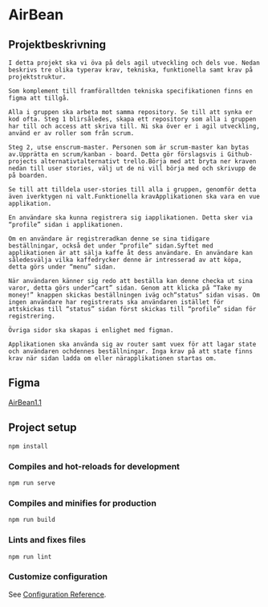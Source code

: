 # AirBean

## Projektbeskrivning
```
I detta projekt ska vi öva på dels agil utveckling och dels vue. Nedan beskrivs tre olika typerav krav, tekniska, funktionella samt krav på projektstruktur. 

Som komplement till framföralltden tekniska specifikationen finns en figma att tillgå.

Alla i gruppen ska arbeta mot samma repository. Se till att synka er kod ofta. Steg 1 blirsåledes, skapa ett repository som alla i gruppen har till och access att skriva till. Ni ska över er i agil utveckling, använd er av roller som från scrum. 

Steg 2, utse enscrum-master. Personen som är scrum-master kan bytas av.Upprätta en scrum/kanban - board. Detta gör förslagsvis i Github-projects alternativtalternativt trello.Börja med att bryta ner kraven nedan till user stories, välj ut de ni vill börja med och skrivupp de på boarden. 

Se till att tilldela user-stories till alla i gruppen, genomför detta även iverktygen ni valt.Funktionella kravApplikationen ska vara en vue applikation. 

En användare ska kunna registrera sig iapplikationen. Detta sker via “profile” sidan i applikationen. 

Om en användare är registreradkan denne se sina tidigare beställningar, också det under “profile” sidan.Syftet med applikationen är att sälja kaffe åt dess användare. En användare kan såledesvälja vilka kaffedrycker denne är intresserad av att köpa, detta görs under “menu” sidan. 

När användaren känner sig redo att beställa kan denne checka ut sina varor, detta görs under“cart” sidan. Genom att klicka på “Take my money!” knappen skickas beställningen iväg och“status” sidan visas. Om ingen användare har registrerats ska användaren istället för attskickas till “status” sidan först skickas till “profile” sidan för registrering.

Övriga sidor ska skapas i enlighet med figman. 

Applikationen ska använda sig av router samt vuex för att lagar state och användaren ochdennes beställningar. Inga krav på att state finns krav när sidan ladda om eller närapplikationen startas om.
```
## Figma 

[AirBean1.1](https://www.figma.com/file/5M2u8args4PbsgQbe0tIcE/AirBean-v.1.1?node-id=0%3A1)

## Project setup
```
npm install
```

### Compiles and hot-reloads for development
```
npm run serve
```

### Compiles and minifies for production
```
npm run build
```

### Lints and fixes files
```
npm run lint
```

### Customize configuration
See [Configuration Reference](https://cli.vuejs.org/config/).
